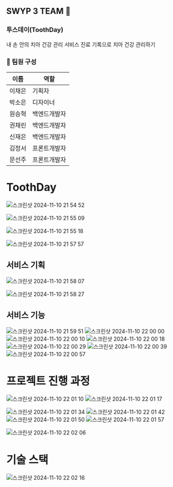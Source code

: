 ## SWYP 3 TEAM 👋


### 투스데이(ToothDay)

내 손 안의 치아 건강 관리 서비스
진료 기록으로 치아 건강 관리하기


### 👥 팀원 구성

| 이름       | 역할         |
|------------|--------------|
| 이채은    | 기획자 | 
| 박소은     | 디자이너    | 
| 원승혁     | 백엔드개발자| 
| 권채린     | 백엔드개발자   | 
| 신재은     | 백엔드개발자  |
| 김정서     | 프론트개발자  |
| 문선주     | 프론트개발자   | 


# ToothDay

![스크린샷 2024-11-10 21 54 52](https://github.com/user-attachments/assets/e40caa76-125e-4acc-8dbf-499d69565a31)

![스크린샷 2024-11-10 21 55 09](https://github.com/user-attachments/assets/283ea709-be0b-4a53-b0d0-095415b84be3)

![스크린샷 2024-11-10 21 55 18](https://github.com/user-attachments/assets/4b07e929-643d-4f88-9498-ea157c8ff668)

![스크린샷 2024-11-10 21 57 57](https://github.com/user-attachments/assets/43ad7037-5a38-4fa2-8343-5107039b5a02)

## 서비스 기획

![스크린샷 2024-11-10 21 58 07](https://github.com/user-attachments/assets/54323fac-af25-4be4-b418-078ba4ab7b01)

![스크린샷 2024-11-10 21 58 27](https://github.com/user-attachments/assets/96ef2faf-da97-4fed-b7cd-63b1d653fc95)

## 서비스 기능

![스크린샷 2024-11-10 21 59 51](https://github.com/user-attachments/assets/9b15ea87-c148-4ccc-8f9d-ed56adfb2891)
![스크린샷 2024-11-10 22 00 00](https://github.com/user-attachments/assets/676aa486-c18e-4a7a-b47c-3a4936f75775)
![스크린샷 2024-11-10 22 00 10](https://github.com/user-attachments/assets/f3f926ce-2483-45b8-94e4-64e3bb9ff551)
![스크린샷 2024-11-10 22 00 18](https://github.com/user-attachments/assets/f7708e47-2f30-4318-9072-21603613ea40)
![스크린샷 2024-11-10 22 00 29](https://github.com/user-attachments/assets/5987830d-f88c-482f-ace5-aa2e2b709e73)
![스크린샷 2024-11-10 22 00 39](https://github.com/user-attachments/assets/d8a76097-cf1a-4afa-9d3e-d04313e2407c)
![스크린샷 2024-11-10 22 00 57](https://github.com/user-attachments/assets/ef92a7fc-75b6-46d5-bcee-7196638a414c)


# 프로젝트 진행 과정

![스크린샷 2024-11-10 22 01 10](https://github.com/user-attachments/assets/f54515d8-7ca2-47f5-b48b-4dae4fa15706)
![스크린샷 2024-11-10 22 01 17](https://github.com/user-attachments/assets/cd0c7f4c-bdce-4e2a-8387-a429ac15cd08)

![스크린샷 2024-11-10 22 01 34](https://github.com/user-attachments/assets/bd781e63-cbf2-4c54-aa06-fdc3c3aff5c5)
![스크린샷 2024-11-10 22 01 42](https://github.com/user-attachments/assets/99c6514c-8e6a-40fc-aae6-05267c8150d1)
![스크린샷 2024-11-10 22 01 50](https://github.com/user-attachments/assets/0a31ee34-3834-4bbf-97c8-139c23a558c7)
![스크린샷 2024-11-10 22 01 57](https://github.com/user-attachments/assets/44d41b89-4b77-4ac2-b9a1-89eec1e4f6f6)

![스크린샷 2024-11-10 22 02 06](https://github.com/user-attachments/assets/e4e144af-5c6e-44ca-aaa6-3d8f686025f8)


# 기술 스택

![스크린샷 2024-11-10 22 02 16](https://github.com/user-attachments/assets/37495f30-9dce-40a8-a37d-6e074f6ffa71)

